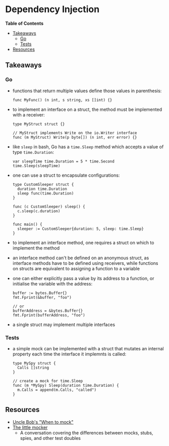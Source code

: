 # Dependency Injection

<!-- START doctoc generated TOC please keep comment here to allow auto update -->
<!-- DON'T EDIT THIS SECTION, INSTEAD RE-RUN doctoc TO UPDATE -->
**Table of Contents**

- [Takeaways](#takeaways)
  - [Go](#go)
  - [Tests](#tests)
- [Resources](#resources)

<!-- END doctoc generated TOC please keep comment here to allow auto update -->

## Takeaways

### Go

- functions that return multiple values define those values in parenthesis:

    ```golang
    func MyFunc() (n int, s string, xs []int) {}
    ```
- to implement an interface on a struct, the method must be implemented with a
    receiver:

    ```golang
    type MyStruct struct {}

    // MyStruct implements Write on the io.Writer interface
    func (m MyStruct) Write(p byte[]) (n int, err error) {}
    ```
- like `sleep` in bash, Go has a `time.Sleep` method which accepts a value of
    type `time.Duration`:

    ```golang
    var sleepTime time.Duration = 5 * time.Second
    time.Sleep(sleepTime)
    ```
- one can use a struct to encapsulate configurations:

    ```golang
    type CustomSleeper struct {
      duration time.Duration
      sleep func(time.Duration)
    }

    func (c CustomSleeper) sleep() {
      c.sleep(c.duration)
    }

    func main() {
      sleeper := CustomSleeper{duration: 5, sleep: time.Sleep}
    }
    ```
- to implement an interface method, one requires a struct on which to implement the
    method
- an interface method can't be defined on an anonymous struct, as interface
    methods have to be defined using receivers, while functions on structs are
    equivalent to assigning a function to a variable
- one can either explicitly pass a value by its address to a function, or
    initialise the variable with the address:

    ```golang
    buffer := bytes.Buffer{}
    fmt.Fprint(&buffer, "foo")

    // or
    bufferAddress = &bytes.Buffer{}
    fmt.Fprint(bufferAddress, "foo")
    ```
- a single struct may implement multiple interfaces

### Tests

- a simple mock can be implemented with a struct that mutates an internal
    property each time the interface it implemnts is called:

    ```golang
    type MySpy struct {
      Calls []string
    }

    // create a mock for time.Sleep
    func (m *MySpy) Sleep(duration time.Duration) {
      m.Calls = append(m.Calls, "called")
    }
    ```


## Resources

- [Uncle Bob's "When to mock"](https://blog.cleancoder.com/uncle-bob/2014/05/10/WhenToMock.html)
- [The little mocker](https://blog.cleancoder.com/uncle-bob/2014/05/14/TheLittleMocker.html)
    - A conversation covering the differences between mocks, stubs, spies, and
        other test doubles
